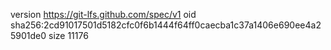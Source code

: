 version https://git-lfs.github.com/spec/v1
oid sha256:2cd91017501d5182cfc0f6b1444f64ff0caecba1c37a1406e690ee4a25901de0
size 11176
